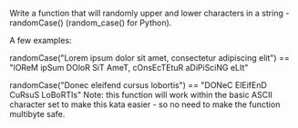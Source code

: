 Write a function that will randomly upper and lower characters in a string - randomCase() (random_case() for Python).

A few examples:

randomCase("Lorem ipsum dolor sit amet, consectetur adipiscing elit") == "lOReM ipSum DOloR SiT AmeT, cOnsEcTEtuR
aDiPiSciNG eLIt"

randomCase("Donec eleifend cursus lobortis") == "DONeC ElEifEnD CuRsuS LoBoRTIs"
Note: this function will work within the basic ASCII character set to make this kata easier - so no need to make the
function multibyte safe.